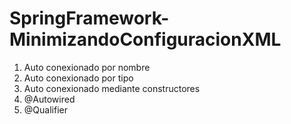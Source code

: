 # SpringFramework-MinimizandoConfiguracionXML

1. Auto conexionado por nombre
2. Auto conexionado por tipo
3. Auto conexionado mediante constructores
4. @Autowired 
5. @Qualifier
